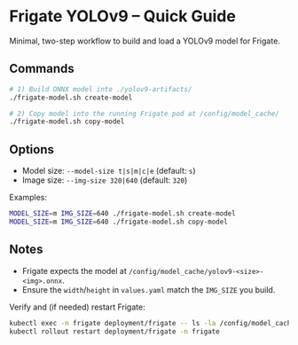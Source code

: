 # Frigate YOLOv9 – Quick Guide

Minimal, two-step workflow to build and load a YOLOv9 model for Frigate.

## Commands

```bash
# 1) Build ONNX model into ./yolov9-artifacts/
./frigate-model.sh create-model

# 2) Copy model into the running Frigate pod at /config/model_cache/
./frigate-model.sh copy-model
```

## Options

- Model size: `--model-size t|s|m|c|e` (default: `s`)
- Image size: `--img-size 320|640` (default: `320`)

Examples:
```bash
MODEL_SIZE=m IMG_SIZE=640 ./frigate-model.sh create-model
MODEL_SIZE=m IMG_SIZE=640 ./frigate-model.sh copy-model
```

## Notes

- Frigate expects the model at `/config/model_cache/yolov9-<size>-<img>.onnx`.
- Ensure the `width`/`height` in `values.yaml` match the `IMG_SIZE` you build.

Verify and (if needed) restart Frigate:
```bash
kubectl exec -n frigate deployment/frigate -- ls -la /config/model_cache/
kubectl rollout restart deployment/frigate -n frigate
```
